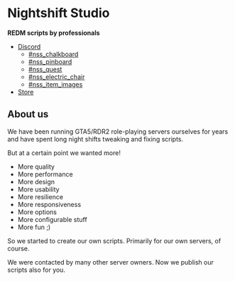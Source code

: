 # Nightshift Studio

__REDM scripts by professionals__

- [Discord](https://discord.gg/UuU5F2wB)
  - [#nss_chalkboard](https://discord.com/channels/1022133473508589609/1032264697598181386)
  - [#nss_pinboard](https://discord.com/channels/1022133473508589609/1022145500272660542)
  - [#nss_quest](https://discord.com/channels/1022133473508589609/1035209306854932500)
  - [#nss_electric_chair](https://discord.com/channels/1022133473508589609/1023251761072443452)
  - [#nss_item_images](https://discord.com/channels/1022133473508589609/1025353037755195432)
- [Store](https://store.night-shift-studio.com/)

## About us

We have been running GTA5/RDR2 role-playing servers ourselves for years and have spent long night shifts tweaking and fixing scripts. 

But at a certain point we wanted more!

- More quality
- More performance
- More design
- More usability
- More resilience
- More responsiveness
- More options
- More configurable stuff
- More fun ;)

So we started to create our own scripts. Primarily for our own servers, of course. 

We were contacted by many other server owners. Now we publish our scripts also for you.
